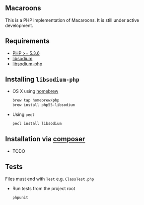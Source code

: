 ## Macaroons

This is a PHP implementation of Macaroons. It is still under active development.

## Requirements

* [PHP >= 5.3.6](http://php.net)
* [libsodium](https://github.com/jedisct1/libsodium)
* [libsodium-php](https://github.com/jedisct1/libsodium-php)

## Installing `libsodium-php`

* OS X using [homebrew](https://github.com/Homebrew/homebrew)
  ```bash
  brew tap homebrew/php
  brew install php55-libsodium
  ```

* Using `pecl`
  ```bash
  pecl install libsodium
  ```

## Installation via [composer](https://getcomposer.org)

* TODO

## Tests

Files must end with `Test` e.g. `ClassTest.php`

* Run tests from the project root
  ```bash
  phpunit
  ```
